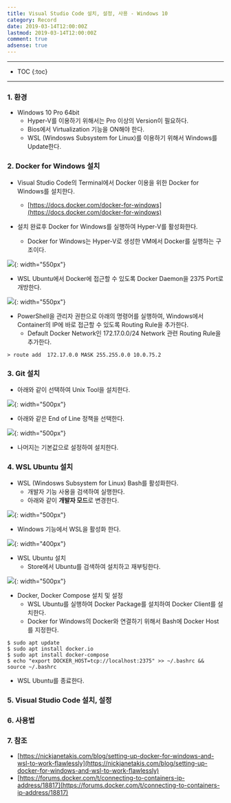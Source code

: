 ```yaml
---
title: Visual Studio Code 설치, 설정, 사용 - Windows 10
category: Record
date: 2019-03-14T12:00:00Z
lastmod: 2019-03-14T12:00:00Z
comment: true
adsense: true
---
```


***

* TOC
{:toc}

***

### 1. 환경

* Windows 10 Pro 64bit
  * Hyper-V를 이용하기 위해서는 Pro 이상의 Version이 필요하다.
  * Bios에서 Virtualization 기능을 ON해야 한다.
  * WSL (Windosws Subsystem for Linux)를 이용하기 위해서 Windows를 Update한다.

### 2. Docker for Windows 설치

* Visual Studio Code의 Terminal에서 Docker 이용을 위한 Docker for Windows를 설치한다.
  * [https://docs.docker.com/docker-for-windows](https://docs.docker.com/docker-for-windows)

* 설치 완료후 Docker for Windows를 실행하여 Hyper-V를 활성화한다.
  * Docker for Windows는 Hyper-V로 생성한 VM에서 Docker를 실행하는 구조이다.

![]({{site.baseurl}}/images/record/Visual_Studio_Code_Install_Windows_10/Docker_Install_01.PNG){: width="550px"}

* WSL Ubuntu에서 Docker에 접근할 수 있도록 Docker Daemon을 2375 Port로 개방한다.

![]({{site.baseurl}}/images/record/Visual_Studio_Code_Install_Windows_10/Docker_Install_01.PNG){: width="550px"}

* PowerShell을 관리자 권한으로 아래의 명령어를 실행하여, Windows에서 Container의 IP에 바로 접근할 수 있도록 Routing Rule을 추가한다.
  * Default Docker Network인 172.17.0.0/24 Network 관련 Routing Rule을 추가한다.

~~~
> route add  172.17.0.0 MASK 255.255.0.0 10.0.75.2
~~~

### 3. Git 설치

* 아래와 같이 선택하여 Unix Tool을 설치한다.

![]({{site.baseurl}}/images/record/Visual_Studio_Code_Install_Windows_10/Git_Install_01.PNG){: width="500px"}

* 아래와 같은 End of Line 정책을 선택한다.

![]({{site.baseurl}}/images/record/Visual_Studio_Code_Install_Windows_10/Git_Install_02.PNG){: width="500px"}

* 나머지는 기본값으로 설정하여 설치한다.

### 4. WSL Ubuntu 설치

* WSL (Windosws Subsystem for Linux) Bash를 활성화한다.
  * 개발자 기능 사용을 검색하여 실행한다.
  * 아래와 같이 **개발자 모드**로 변경한다.

![]({{site.baseurl}}/images/record/Visual_Studio_Code_Install_Windows_10/Developer_Mode.PNG){: width="500px"}

* Windows 기능에서 WSL을 활성화 한다.

![]({{site.baseurl}}/images/record/Visual_Studio_Code_Install_Windows_10/WSL_Enable.PNG){: width="400px"}

* WSL Ubuntu 설치
  * Store에서 Ubuntu를 검색하여 설치하고 재부팅한다.

![]({{site.baseurl}}/images/record/Visual_Studio_Code_Install_Windows_10/Ubuntu_Install.PNG){: width="500px"}

* Docker, Docker Compose 설치 및 설정
  * WSL Ubuntu를 실행하여 Docker Package를 설치하여 Docker Client를 설치한다.
  * Docker for Windows의 Docker와 연결하기 위해서 Bash에 Docker Host를 지정한다.

~~~
$ sudo apt update
$ sudo apt install docker.io
$ sudo apt install docker-compose
$ echo "export DOCKER_HOST=tcp://localhost:2375" >> ~/.bashrc && source ~/.bashrc
~~~

* WSL Ubuntu를 종료한다.

### 5. Visual Studio Code 설치, 설정

### 6. 사용법

### 7. 참조

* [https://nickjanetakis.com/blog/setting-up-docker-for-windows-and-wsl-to-work-flawlessly](https://nickjanetakis.com/blog/setting-up-docker-for-windows-and-wsl-to-work-flawlessly)
* [https://forums.docker.com/t/connecting-to-containers-ip-address/18817](https://forums.docker.com/t/connecting-to-containers-ip-address/18817)
